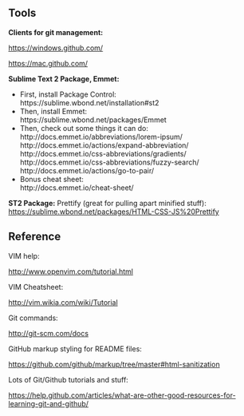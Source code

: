 <h2>Tools</h2>

<strong>Clients for git management:</strong>

https://windows.github.com/

https://mac.github.com/

<strong>Sublime Text 2 Package, Emmet:</strong>

<ul>
<li>
First, install Package Control:<br>
https://sublime.wbond.net/installation#st2
</li>
<li>
Then, install Emmet:<br>
https://sublime.wbond.net/packages/Emmet
</li>
<li>
Then, check out some things it can do:<br>
http://docs.emmet.io/abbreviations/lorem-ipsum/<br>
http://docs.emmet.io/actions/expand-abbreviation/<br>
http://docs.emmet.io/css-abbreviations/gradients/<br>
http://docs.emmet.io/css-abbreviations/fuzzy-search/<br>
http://docs.emmet.io/actions/go-to-pair/<br>
</li>
<li>
Bonus cheat sheet:<br>
http://docs.emmet.io/cheat-sheet/
</li>
</ul>

<strong>ST2 Package:</strong>
Prettify (great for pulling apart minified stuff):
https://sublime.wbond.net/packages/HTML-CSS-JS%20Prettify

<h2>Reference</h2>

VIM help:

http://www.openvim.com/tutorial.html

VIM Cheatsheet:

http://vim.wikia.com/wiki/Tutorial

Git commands:

http://git-scm.com/docs

GitHub markup styling for README files:

https://github.com/github/markup/tree/master#html-sanitization

Lots of Git/Github tutorials and stuff:

https://help.github.com/articles/what-are-other-good-resources-for-learning-git-and-github/
